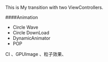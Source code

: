 This is My transition with two  ViewControllers.

####Animation
* Circle Wave
* Circle DownLoad
* DynamicAnimator 
* POP 

CI 、GPUImage 、粒子效果、
